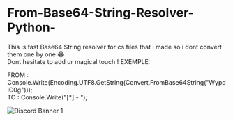 # From-Base64-String-Resolver-Python-
This is fast Base64 String resolver for cs files that i made so i dont convert them one by one 😂<br>
Dont hesitate to add ur magical touch !
EXEMPLE:

FROM : Console.Write(Encoding.UTF8.GetString(Convert.FromBase64String("WypdIC0g")));<br>
TO : Console.Write("[*] - "); 

<img src="https://discordapp.com/api/guilds/847892794710425631/widget.png?style=banner1" alt="Discord Banner 1"/>
